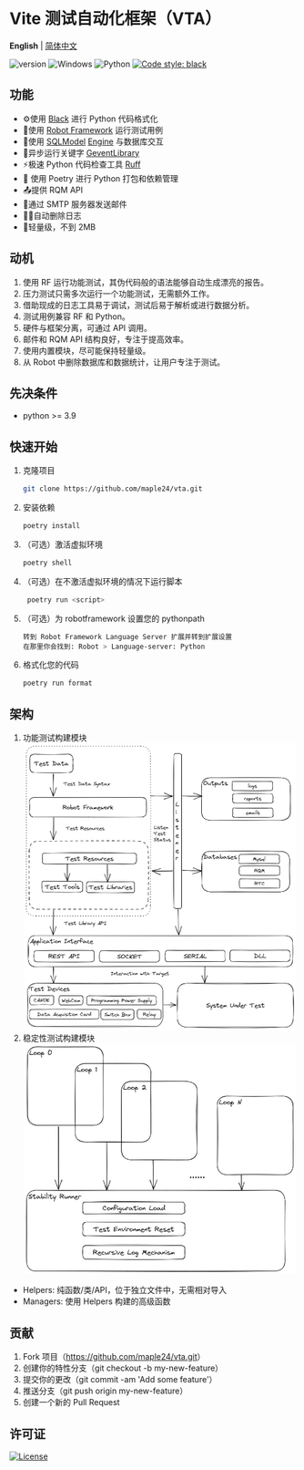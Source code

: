 # Vite 测试自动化框架（VTA）

**English** | [简体中文](README.zh-cn.md)

![version](https://img.shields.io/badge/version-1.0.0-blue)
![Windows](https://img.shields.io/badge/Windows-0078D6)
![Python](https://img.shields.io/badge/python-3670A0)
[![Code style: black](https://img.shields.io/badge/code%20style-black-000000.svg)](https://github.com/psf/black)

## 功能

- ⚙️使用 [Black](https://black.readthedocs.io/en/stable/) 进行 Python 代码格式化
- 🤖使用 [Robot Framework](https://robotframework.org/) 运行测试用例
- 🤝使用 [SQLModel](https://sqlmodel.tiangolo.com/) [Engine](https://docs.sqlalchemy.org/en/20/core/engines.html#mysql) 与数据库交互
- 🌽异步运行关键字 [GeventLibrary](https://github.com/eldaduzman/robotframework-gevent)
- ⚡️极速 Python 代码检查工具 [Ruff](https://beta.ruff.rs/docs/)
- 📘 使用 Poetry 进行 Python 打包和依赖管理
- 📤提供 RQM API
- 📧通过 SMTP 服务器发送邮件
- 🏃‍♂️自动删除日志
- 🍉轻量级，不到 2MB

## 动机

1. 使用 RF 运行功能测试，其伪代码般的语法能够自动生成漂亮的报告。
2. 压力测试只需多次运行一个功能测试，无需额外工作。
3. 借助现成的日志工具易于调试，测试后易于解析或进行数据分析。
4. 测试用例兼容 RF 和 Python。
5. 硬件与框架分离，可通过 API 调用。
6. 邮件和 RQM API 结构良好，专注于提高效率。
7. 使用内置模块，尽可能保持轻量级。
8. 从 Robot 中删除数据库和数据统计，让用户专注于测试。

## 先决条件

- python >= 3.9

## 快速开始

1. 克隆项目

    ```sh
    git clone https://github.com/maple24/vta.git
    ```

2. 安装依赖

    ```sh
    poetry install
    ```

3. （可选）激活虚拟环境

    ```sh
    poetry shell
    ```

4. （可选）在不激活虚拟环境的情况下运行脚本

   ```sh
    poetry run <script>
   ```

5. （可选）为 robotframework 设置您的 pythonpath

    ```sh
    转到 Robot Framework Language Server 扩展并转到扩展设置
    在那里你会找到: Robot > Language-server: Python
    ```

6. 格式化您的代码

    ```sh
    poetry run format
    ```

## 架构

1. 功能测试构建模块
![images](docs/assets/functional.png)
2. 稳定性测试构建模块
![images](docs/assets/stability.png)

- Helpers: 纯函数/类/API，位于独立文件中，无需相对导入
- Managers: 使用 Helpers 构建的高级函数

## 贡献

1. Fork 项目（<https://github.com/maple24/vta.git>）
2. 创建你的特性分支（git checkout -b my-new-feature）
3. 提交你的更改（git commit -am 'Add some feature'）
4. 推送分支（git push origin my-new-feature）
5. 创建一个新的 Pull Request

## 许可证

[![License](https://img.shields.io/badge/License-Apache_2.0-blue.svg)](https://opensource.org/licenses/Apache-2.0)
